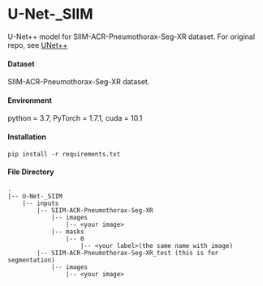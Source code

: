 # U-Net-_SIIM
U-Net++ model for SIIM-ACR-Pneumothorax-Seg-XR dataset. For original repo, see [UNet++](https://github.com/4uiiurz1/pytorch-nested-unet)

#### Dataset

SIIM-ACR-Pneumothorax-Seg-XR dataset.

#### Environment

python = 3.7, PyTorch = 1.7.1, cuda = 10.1

#### Installation

```
pip install -r requirements.txt
```

#### File Directory
```
.
|-- U-Net-_SIIM
    |-- inputs
        |-- SIIM-ACR-Pneumothorax-Seg-XR
            |-- images
                |-- <your image>
            |-- masks
                |-- 0
                    |-- <your label>(the same name with image)
        |-- SIIM-ACR-Pneumothorax-Seg-XR_test (this is for segmentation)
            |-- images
                |-- <your image>

```
